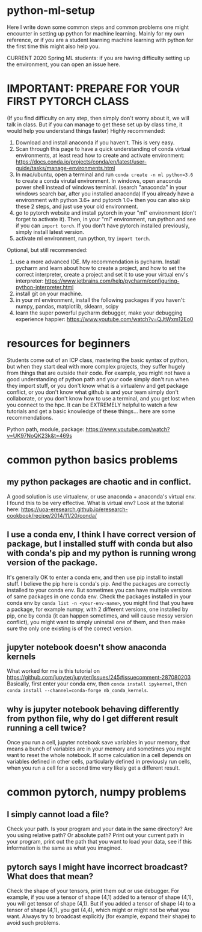 # python-ml-setup
Here I write down some common steps and common problems one might encounter in setting up python for machine learning. Mainly for my own reference, or if you are a student learning machine learning with python for the first time this might also help you. 

CURRENT 2020 Spring ML students: if you are having difficulty setting up the environment, you can open an issue here.

# IMPORTANT: PREPARE FOR YOUR FIRST PYTORCH CLASS
(If you find difficulty on any step, then simply don't worry about it, we will talk in class. But if you can manage to get these set up by class time, it would help you understand things faster)
Highly recommended:
1. Download and install anaconda if you haven't. This is very easy. 
2. Scan through this page to have a quick understanding of conda virtual environments, at least read how to create and activate environment: https://docs.conda.io/projects/conda/en/latest/user-guide/tasks/manage-environments.html
3. In mac/ubuntu, open a terminal and run `conda create -n ml python=3.6` to create a conda virutal environment. In windows, open anaconda power shell instead of windows terminal. (search "anaconda" in your windows search bar, after you installed anaconda) If you already have a environment with python 3.6+ and pytorch 1.0+ then you can also skip these 2 steps, and just use your old environment. 
4. go to pytorch website and install pytorch in your "ml" environment (don't forget to activate it). Then, in your "ml" environment, run python and see if you can `import torch`. If you don't have pytorch installed previously, simply install latest version. 
5. activate ml environment, run python, try `import torch`.

Optional, but still recommended:
1. use a more advanced IDE. My recommendation is pycharm. Install pycharm and learn about how to create a project, and how to set the correct interpreter, create a project and set it to use your virtual env's interpreter: https://www.jetbrains.com/help/pycharm/configuring-python-interpreter.html
2. install git on your machine. 
3. in your ml environment, install the following packages if you haven't: numpy, pandas, matplotlib, sklearn, scipy
4. learn the super powerful pycharm debugger, make your debugging experience happier: https://www.youtube.com/watch?v=QJtWxm12Eo0

# resources for beginners
Students come out of an ICP class, mastering the basic syntax of python, but when they start deal with more complex projects, they suffer hugely from things that are outside their code. For example, you might not have a good understanding of python path and your code simply don't run when they import stuff, or you don't know what is a virtualenv and get package conflict, or you don't know what github is and your team simply don't collaborate, or you don't know how to use a terminal, and you get lost when you connect to the hpc. It can be EXTREMELY helpful to watch a few tutorials and get a basic knowledge of these things... here are some recommendations. 

Python path, module, package:
https://www.youtube.com/watch?v=UK97NoQK23k&t=469s

# common python basics problems

## my python packages are chaotic and in conflict.
A good solution is use virtualenv, or use anaconda + anaconda's virtual env. I found this to be very effective. What is virtual env? Look at the tutorial here: https://uoa-eresearch.github.io/eresearch-cookbook/recipe/2014/11/20/conda/

## I use a conda env, I think I have correct version of package, but I installed stuff with conda but also with conda's pip and my python is running wrong version of the package.
It's generally OK to enter a conda env, and then use pip install to install stuff. I believe the pip here is conda's pip. And the packages are correctly installed to your conda env. But sometimes you can have multiple versions of same packages in one conda env. 
Check the packages installed in your conda env by `conda list -n <your-env-name>`, you might find that you have a package, for example numpy, with 2 different versions, one installed by pip, one by conda (it can happen sometimes, and will cause messy version conflict), you might want to simply uninstall one of them, and then make sure the only one existing is of the correct version. 

## jupyter notebook doesn't show anaconda kernels
What worked for me is this tutorial on https://github.com/jupyter/jupyter/issues/245#issuecomment-287080203
Basically, first enter your conda env, then `conda install ipykernel`, then `conda install --channel=conda-forge nb_conda_kernels`.

## why is jupyter notebook behaving differently from python file, why do I get different result running a cell twice?
Once you run a cell, jupyter notebook save variables in your memory, that means a bunch of variables are in your memory and sometimes you might want to reset the whole notebook. If some calculation in a cell depends on variables defined in other cells, particularly defined in previously run cells, when you run a cell for a second time very likely get a different result. 

# common pytorch, numpy problems

## I simply cannot load a file?
Check your path. Is your program and your data in the same directory? Are you using relative path? Or absolute path? Print out your current path in your program, print out the path that you want to load your data, see if this information is the same as what you imagined. 

## pytorch says I might have incorrect broadcast? What does that mean?
Check the shape of your tensors, print them out or use debugger. For example, if you use a tensor of shape (4,1) added to a tensor of shape (4,1), you will get tensor of shape (4,1). But if you added a tensor of shape (4) to a tensor of shape (4,1), you get (4,4), which might or might not be what you want. 
Always try to broadcast explicitly (for example, expand their shape) to avoid such problems. 

